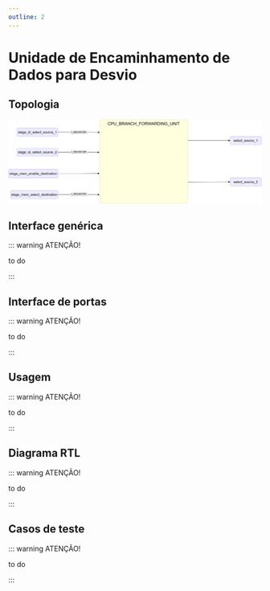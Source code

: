 ```yaml
---
outline: 2
---
```


# Unidade de Encaminhamento de Dados para Desvio

## Topologia

![alt text](/public/images/reference/report_components/cpu_branch_forwarding_unit.drawio.svg)

## Interface genérica

::: warning ATENÇÃO!

to do

:::

## Interface de portas

::: warning ATENÇÃO!

to do

:::

## Usagem

::: warning ATENÇÃO!

to do

:::

## Diagrama RTL

::: warning ATENÇÃO!

to do

:::

## Casos de teste

::: warning ATENÇÃO!

to do

:::
